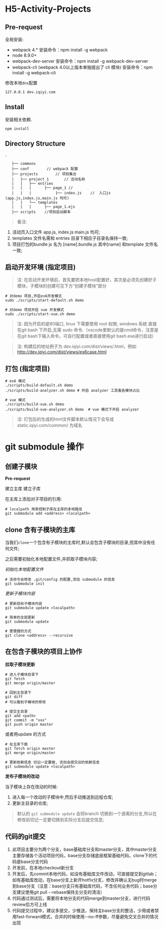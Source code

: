 # H5-Activity-Projects

## Pre-request

全局安装:

- webpack 4.*
安装命令：npm install -g webpack
- node 8.9.0+
- webpack-dev-server
安装命令：npm install -g webpack-dev-server
- webpack-cli (webpack 4.0以上版本单独提出了 cli 模块)
安装命令：npm install -g webpack-cli

修改本地`dns`配置

```
127.0.0.1 dev.iqiyi.com
```

## Install

安装相关依赖.

```shell
npm install
```

## Directory Structure

```
.

   ├── commons
   ├── conf        // webpack 配置  
   ├── projects        // 项目集合
   |   ├── project_1       // 活动名称
   |   |   ├── entries
   |   |   |      ├── page_1 //
   |   |   |           ├── index.js    //  入口js (app.js,index.js,main.js 均可)  
   |   |   └── templates
   |   |   |      ├── page_1.ejs
   ├── scripts    //项目启动脚本

```

> 备注:
1. 活动页入口文件 app.js, index.js main.js 均可;
2. templates 文件名需和 entries 目录下相应子目录名保持一致;
3. 项目打包的bundle js 名为 [name].bundle.js 其中[name] 和template 文件名一致;

## 启动开发环境 (指定项目)
> 注: 在启动开发环境前，首先要把本地host配置好，其次是必须先创建好子模块，子模块的创建可见下方“创建子模块”部分

```shell
# 对demo 项目,开启es6开发模式
sudo ./scripts/start-default.sh demo

# 对demo 项目开启 vue 开发模式
sudo ./scripts/start-vue.sh demo
```

> 注: 因为开启的是80端口, linux 下需要使用 root 权限, windows 系统 直接在git bash 下开启,无需 sudo 命令.（vscode里默认的是cmd命令，注意是在git bash下输入命令，可自行配置或者直接使用git bash.exe进行启动）

> 注: 构建后的地址例子为 dev.iqiyi.com/dist/views/<project name>.html，例如 http://dev.iqiyi.com/dist/views/es6case.html

## 打包 (指定项目)

```shell
# es6 模式
./scripts/build-default.sh demo
./scripts/build-analyzer.sh demo # 开启 analyzer 工具看各模块占比

# vue 模式
./scripts/build-vue.sh demo
./scripts/build-vue-analyzer.sh demo  # vue 模式下开启 analyzer
```

> 注: 打包后的生成的html文件脚本默认情况下会写成 static.iqiyi.com/common/ 为域名


# git submodule 操作

## 创建子模块

**Pre-request**

>
  建立主库
  建立子库

在主库上添加对子项目的引用:

```shell
# localpath 用来控制子库在主库的本地路径
git submodule add <address> <localpath>
```

## clone 含有子模块的主库

当我们`clone`一个包含有子模块的主库时,默认会包含子模块的目录,但其中没有任何文件;

之后需要初始化本地配置文件,并抓取子模块内容;

*初始化本地配置文件*
```shell
# 该命令会修改 .git/config 的配置,添加 submodule 的信息
git submodule init
```

*更新子模块内容*
```shell
# 更新目标子模块内容
git submodule update <localpath>

# 简单的全部更新
git submodule update

# 更便捷的方式
git clone <address> --recursive
```

## 在包含子模块的项目上协作

**拉取子模块更新**

```shell
# 进入子模块目录下
git fetch
git merge origin/master

# 回到主目录下
git diff
# 可以看到子模块的修改

# 提交主目录
git add <path>
git commit -m "xxx"
git push origin master
```

或者用update 的方式

```shell
# 在主库下面
git fetch origin master
git merge origin/master

# 更新依赖信息 切记一定要做, 否则会提交旧的依赖信息
git submodule update <localpath>
```

**发布子模块的改动**

当子模块上存在改动的时候:

1. 进入每一个改动的子模块中,然后手动推送到远程仓库;
2. 更新主目录的仓库;

> 默认的 `git submodule update` 会将branch 切换到一个游离的分支,所以在修改前切记一定要切换到实际分支后提交信息;


## 代码的git提交

1. 此项目主要分为两个分支，base基础库分支和master分支，其中master分支主要存储各个活动项目代码，base分支存储底层框架基础代码，clone下的代码是base分支代码
2. 开发前，在本地checkout新分支
3. 开发后，先commit本地代码，如没有基础库文件改动，可直接提交到gitlab；如有基础库改动，在base分支上新开hotfix分支，修改并确认无bug时merge到base分支（注意：base分支只有基础库代码，不含任何业务代码；base分支建议使用git pull --rebase保持主分支的清洁）
4. 代码通过测试后，需要将本地分支的代码merge到master分支，进行代码review后方可上线
5. 代码提交过程中，建议多提交，少推送，保持主base分支的整洁，少用或者禁用fast-forward模式，合并的时候使用--no-ff参数，尽量避免交叉合并的情况出现